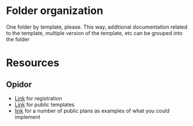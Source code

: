 
# Folder organization
One folder by template, please. This way, additional documentation related to the template, multiple version of the template, etc can be grouped into the folder

# Resources
## Opidor
- [Link](https://dmp.opidor.fr/) for registration
- [Link](https://dmp.opidor.fr/public_templates) for public templates
- [link](https://dmp.opidor.fr/public_plans) for a number of public plans as examples of what you could implement 
